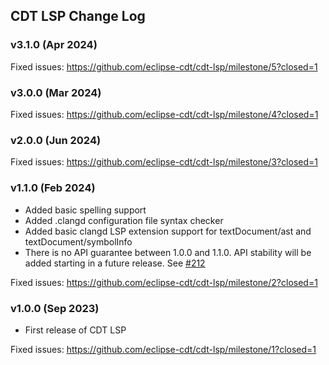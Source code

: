 ## CDT LSP Change Log

### v3.1.0 (Apr 2024)

Fixed issues: <https://github.com/eclipse-cdt/cdt-lsp/milestone/5?closed=1>

### v3.0.0 (Mar 2024)

Fixed issues: <https://github.com/eclipse-cdt/cdt-lsp/milestone/4?closed=1>

### v2.0.0 (Jun 2024)

Fixed issues: <https://github.com/eclipse-cdt/cdt-lsp/milestone/3?closed=1>

### v1.1.0 (Feb 2024)

- Added basic spelling support
- Added .clangd configuration file syntax checker
- Added basic clangd LSP extension support for textDocument/ast and textDocument/symbolInfo
- There is no API guarantee between 1.0.0 and 1.1.0. API stability will be added starting in a future release. See [#212](https://github.com/eclipse-cdt/cdt-lsp/issues/212)

Fixed issues: <https://github.com/eclipse-cdt/cdt-lsp/milestone/2?closed=1>

### v1.0.0 (Sep 2023)

- First release of CDT LSP

Fixed issues: <https://github.com/eclipse-cdt/cdt-lsp/milestone/1?closed=1>

